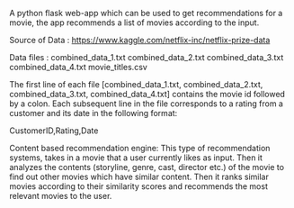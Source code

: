 A python flask web-app which can be used to get recommendations for a movie, the app recommends a list of movies according to the input.

Source of Data : https://www.kaggle.com/netflix-inc/netflix-prize-data

Data files : combined_data_1.txt combined_data_2.txt combined_data_3.txt combined_data_4.txt movie_titles.csv

The first line of each file [combined_data_1.txt, combined_data_2.txt, combined_data_3.txt, combined_data_4.txt] contains the movie id followed by a colon. Each subsequent line in the file corresponds to a rating from a customer and its date in the following format:

CustomerID,Rating,Date


Content based recommendation engine:
This type of recommendation systems, takes in a movie that a user currently likes as input. Then it analyzes the contents (storyline, genre, cast, director etc.) of the movie to find out other movies which have similar content. Then it ranks similar movies according to their similarity scores and recommends the most relevant movies to the user.
